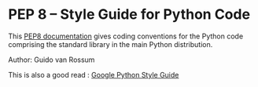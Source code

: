 
# PEP 8  – Style Guide for Python Code
This [PEP8 documentation](https://peps.python.org/pep-0008/) gives coding conventions for the Python code comprising the standard library in the main Python distribution.

Author:    Guido van Rossum

This is also a good read : [Google Python Style Guide](https://google.github.io/styleguide/pyguide.html)